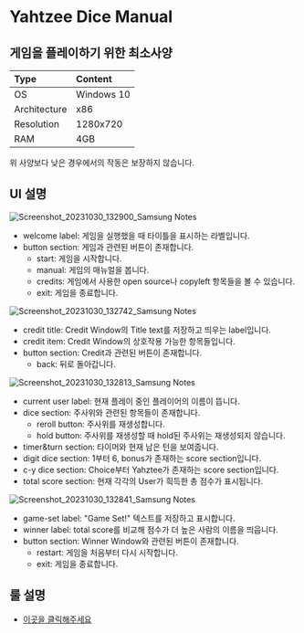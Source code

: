 # Yahtzee Dice Manual

## 게임을 플레이하기 위한 최소사양
| Type | Content |
|:---|:---|
| OS | Windows 10 |
| Architecture | x86 |
| Resolution | 1280x720 |
| RAM | 4GB |

위 사양보다 낮은 경우에서의 작동은 보장하지 않습니다.

## UI 설명
![Screenshot_20231030_132900_Samsung Notes](https://github.com/kimch0612/OOP2_Project/assets/10193967/bd66412a-ae1d-4b7e-a7a6-b9524cb93f88)
- welcome label: 게임을 실행했을 때 타이틀을 표시하는 라벨입니다.
- button section: 게임과 관련된 버튼이 존재합니다.
  - start: 게임을 시작합니다.
  - manual: 게임의 매뉴얼을 봅니다.
  - credits: 게임에서 사용한 open source나 copyleft 항목들을 볼 수 있습니다.
  - exit: 게임을 종료합니다.

![Screenshot_20231030_132742_Samsung Notes](https://github.com/kimch0612/OOP2_Project/assets/10193967/68a82c83-c23f-42dd-b83a-34022a95edd8)
- credit title: Credit Window의 Title text를 저장하고 띄우는 label입니다.
- credit item: Credit Window의 상호작용 가능한 항목들입니다.
- button section: Credit과 관련된 버튼이 존재합니다.
  - back: 뒤로 돌아갑니다.

![Screenshot_20231030_132813_Samsung Notes](https://github.com/kimch0612/OOP2_Project/assets/10193967/1eb38580-7492-4e5a-a727-cebd0dea2d7a)
- current user label: 현재 플레이 중인 플레이어의 이름이 뜹니다.
- dice section: 주사위와 관련된 항목들이 존재합니다.
  - reroll button: 주사위를 재생성합니다.
  - hold button: 주사위를 재생성할 때 hold된 주사위는 재생성되지 않습니다.
- timer&turn section: 타이머와 현재 남은 턴을 보여줍니다.
- digit dice section: 1부터 6, bonus가 존재하는 score section입니다.
- c-y dice section: Choice부터 Yahztee가 존재하는 score section입니다.
- total score section: 현재 각각의 User가 흭득한 총 점수가 표시됩니다.

![Screenshot_20231030_132841_Samsung Notes](https://github.com/kimch0612/OOP2_Project/assets/10193967/52a63ca9-6c77-4b5c-9bf1-73cb22930702)
- game-set label: "Game Set!" 텍스트를 저장하고 표시합니다.
- winner label: total score를 비교해 점수가 더 높은 사람의 이름을 띄웁니다.
- button section: Winner Window와 관련된 버튼이 존재합니다.
  - restart: 게임을 처음부터 다시 시작합니다.
  - exit: 게임을 종료합니다.

## 룰 설명
- [이곳을 클릭해주세요](./rules.md)
